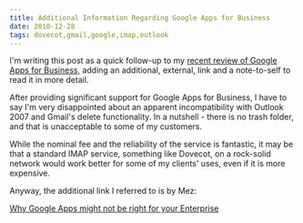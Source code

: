 ```yaml
---
title: Additional Information Regarding Google Apps for Business
date: 2010-12-28
tags: dovecot,gmail,google,imap,outlook
---
```

I'm writing this post as a quick follow-up to my [recent review of Google Apps for Business](http://www.docunext.com/2010/12/review-of-google-apps-for-business-aka-gmail-imap/), adding an additional, external, link and a note-to-self to read it in more detail.

After providing significant support for Google Apps for Business, I have to say I'm very disappointed about an apparent incompatibility with Outlook 2007 and Gmail's delete functionality. In a nutshell - there is no trash folder, and that is unacceptable to some of my customers.

While the nominal fee and the reliability of the service is fantastic, it may be that a standard IMAP service, something like Dovecot, on a rock-solid network would work better for some of my clients' uses, even if it is more expensive.

Anyway, the additional link I referred to is by Mez:

[Why Google Apps might not be right for your Enterprise](http://www.sourceguru.net/google-apps-enterprise/)

